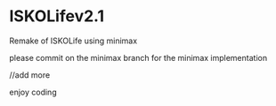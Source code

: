 # ISKOLifev2.1
Remake of ISKOLife using minimax

please commit on the minimax branch for the minimax implementation

//add more

enjoy coding
